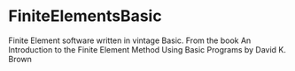 # FiniteElementsBasic
Finite Element software written in vintage Basic. From the book An Introduction to the Finite Element Method Using Basic Programs by David K. Brown
